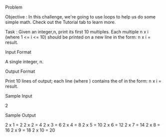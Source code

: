 Problem

Objective :
In this challenge, we're going to use loops to help us do some simple math. Check out the Tutorial tab to learn more.

Task :
Given an integer,n, print its first 10 multiples. Each multiple n x i (where 1 <= i <= 10) should be printed on a new line in the form: n x i = result.

Input Format

A single integer, n.



Output Format

Print 10 lines of output; each line  (where ) contains the  of  in the form:
n x i = result.

Sample Input

2

Sample Output

2 x 1 = 2
2 x 2 = 4
2 x 3 = 6
2 x 4 = 8
2 x 5 = 10
2 x 6 = 12
2 x 7 = 14
2 x 8 = 16
2 x 9 = 18
2 x 10 = 20
